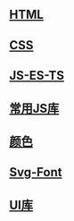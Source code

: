 ## [HTML](/details/website/HTML.md)
## [CSS](/details/website/CSS.md)
## [JS-ES-TS](/details/website/JS-ES-TS.md)
## [常用JS库](/details/website/常用JS库.md)


## [颜色](/details/website/Color.md)
## [Svg-Font](/details/website/Svg-Font.md)

## [UI库](/details/website/UI库.md)

  